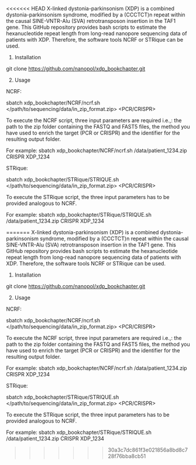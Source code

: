 <<<<<<< HEAD
X-linked dystonia-parkinsonism (XDP) is a combined dystonia-parkinsonism syndrome, modified by a (CCCTCT)n repeat within the causal SINE-VNTR-Alu (SVA) retrotransposon insertion in the TAF1 gene. This GitHub repository provides bash scripts to estimate the hexanucleotide repeat length from long-read nanopore sequencing data of patients with XDP. Therefore, the software tools NCRF or STRique can be used.

1. Installation

git clone https://github.com/nanopol/xdp_bookchapter.git

2. Usage 

NCRF:

sbatch xdp_bookchapter/NCRF/ncrf.sh </path/to/sequencing/data/in_zip_format.zip> <PCR/CRISPR> <Identifier>

To execute the NCRF script, three input parameters are required i.e.,: the path to the zip folder containing the FASTQ and FAST5 files, the method you have used to enrich the target (PCR or CRISPR) and the identifier for the resulting output folder.

  
For example: sbatch xdp_bookchapter/NCRF/ncrf.sh /data/patient_1234.zip CRISPR XDP_1234

STRique: 

sbatch xdp_bookchapter/STRique/STRIQUE.sh </path/to/sequencing/data/in_zip_format.zip> <PCR/CRISPR> <Identifier>

To execute the STRique script, the three input parameters has to be provided analogous to NCRF.

  
For example: sbatch xdp_bookchapter/STRique/STRIQUE.sh /data/patient_1234.zip CRISPR XDP_1234

=======
X-linked dystonia-parkinsonism (XDP) is a combined dystonia-parkinsonism syndrome, modified by a (CCCTCT)n repeat within the causal SINE-VNTR-Alu (SVA) retrotransposon insertion in the TAF1 gene. This GitHub repository provides bash scripts to estimate the hexanucleotide repeat length from long-read nanopore sequencing data of patients with XDP. Therefore, the software tools NCRF or STRique can be used.

1. Installation

git clone https://github.com/nanopol/xdp_bookchapter.git

2. Usage 

NCRF:

sbatch xdp_bookchapter/NCRF/ncrf.sh </path/to/sequencing/data/in_zip_format.zip> <PCR/CRISPR> <Identifier>

To execute the NCRF script, three input parameters are required i.e.,: the path to the zip folder containing the FASTQ and FAST5 files, the method you have used to enrich the target (PCR or CRISPR) and the identifier for the resulting output folder.

  
For example: sbatch xdp_bookchapter/NCRF/ncrf.sh /data/patient_1234.zip CRISPR XDP_1234

STRique: 

sbatch xdp_bookchapter/STRique/STRIQUE.sh </path/to/sequencing/data/in_zip_format.zip> <PCR/CRISPR> <Identifier>

To execute the STRique script, the three input parameters has to be provided analogous to NCRF.

  
For example: sbatch xdp_bookchapter/STRique/STRIQUE.sh /data/patient_1234.zip CRISPR XDP_1234

>>>>>>> 30a3c7dc861f3e021856a8bd8c728f76bba8cb51

